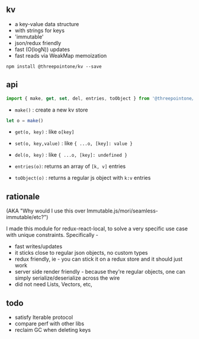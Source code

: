 kv
---

- a key-value data structure
- with strings for keys
- 'immutable'
- json/redux friendly
- fast (O(logN)) updates
- fast reads via WeakMap memoization

`npm install @threepointone/kv --save`

api
---
```jsx
import { make, get, set, del, entries, toObject } from '@threepointone/kv'
```

- `make()` : create a new kv store

```jsx
let o = make()
```

- `get(o, key)` : like `o[key]`

- `set(o, key,value)` : like `{ ...o, [key]: value }`

- `del(o, key)` : like `{ ...o, [key]: undefined }`

- `entries(o)`: returns an array of `[k, v]` entries

- `toObject(o)` : returns a regular js object with `k:v` entries


rationale
---

(AKA "Why would I use this over Immutable.js/mori/seamless-immutable/etc?")

I made this module for redux-react-local, to solve a very specific use case with unique constraints. Specifically -

- fast writes/updates
- it sticks close to regular json objects, no custom types
- redux friendly, ie - you can stick it on a redux store and it should just work
- server side render friendly - because they're regular objects, one can simply serialize/deserialize across the wire
- did not need Lists, Vectors, etc,


todo
---

- satisfy Iterable protocol
- compare perf with other libs
- reclaim GC when deleting keys